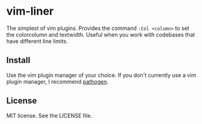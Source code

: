# vim-liner
The simplest of vim plugins. Provides the command `:Col <column>` to set the
colorcolumn and textwidth. Useful when you work with codebases that have
different line limits.

## Install
Use the vim plugin manager of your choice. If you don't currently use a vim plugin manager, I recommend [pathogen](https://github.com/tpope/vim-pathogen).

## License
MIT license. See the LICENSE file.
